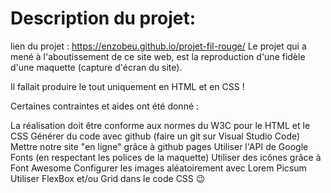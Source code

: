 

# Description du projet: 

lien du projet : https://enzobeu.github.io/projet-fil-rouge/
Le projet qui a mené à l'aboutissement de ce site web, est la reproduction d'une fidèle d'une maquette (capture d'écran du site).

Il fallait produire le tout uniquement en HTML et en CSS !

Certaines contraintes et aides ont été donné :

La réalisation doit être conforme aux normes du W3C pour le HTML et le CSS
Générer du code avec github (faire un git sur Visual Studio Code)
Mettre notre site "en ligne" grâce à github pages
Utiliser l'API de Google Fonts (en respectant les polices de la maquette)
Utiliser des icônes grâce à Font Awesome
Configurer les images aléatoirement avec Lorem Picsum
Utiliser FlexBox et/ou Grid dans le code CSS 😉
